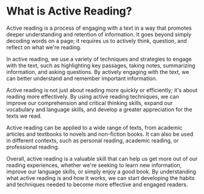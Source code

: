 What is Active Reading?
================================================================

Active reading is a process of engaging with a text in a way that promotes deeper understanding and retention of information. It goes beyond simply decoding words on a page; it requires us to actively think, question, and reflect on what we're reading.

In active reading, we use a variety of techniques and strategies to engage with the text, such as highlighting key passages, taking notes, summarizing information, and asking questions. By actively engaging with the text, we can better understand and remember important information.

Active reading is not just about reading more quickly or efficiently; it's about reading more effectively. By using active reading techniques, we can improve our comprehension and critical thinking skills, expand our vocabulary and language skills, and develop a greater appreciation for the texts we read.

Active reading can be applied to a wide range of texts, from academic articles and textbooks to novels and non-fiction books. It can also be used in different contexts, such as personal reading, academic reading, or professional reading.

Overall, active reading is a valuable skill that can help us get more out of our reading experiences, whether we're seeking to learn new information, improve our language skills, or simply enjoy a good book. By understanding what active reading is and how it works, we can start developing the habits and techniques needed to become more effective and engaged readers.
